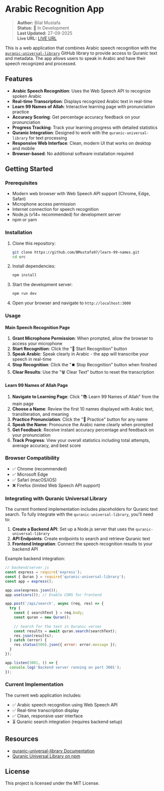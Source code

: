 # Arabic Recognition App

> **Author:** Bilal Mustafa  
> **Status:** 🚧 In Development  
> **Last Updated:** 27-09-2025  
> **Live URL:** [LIVE URL](https://p3nsmqm8we.eu-west-1.awsapprunner.com/)

This is a web application that combines Arabic speech recognition with the [`quranic-universal-library`](https://github.com/TarteelAI/quranic-universal-library) GitHub library to provide access to Quranic text and metadata. The app allows users to speak in Arabic and have their speech recognized and processed.

## Features

- **Arabic Speech Recognition**: Uses the Web Speech API to recognize spoken Arabic
- **Real-time Transcription**: Displays recognized Arabic text in real-time
- **Learn 99 Names of Allah**: Interactive learning page with pronunciation practice
- **Accuracy Scoring**: Get percentage accuracy feedback on your pronunciation
- **Progress Tracking**: Track your learning progress with detailed statistics
- **Quranic Integration**: Designed to work with the `quranic-universal-library` for text processing
- **Responsive Web Interface**: Clean, modern UI that works on desktop and mobile
- **Browser-based**: No additional software installation required

## Getting Started

### Prerequisites

- Modern web browser with Web Speech API support (Chrome, Edge, Safari)
- Microphone access permission
- Internet connection for speech recognition
- Node.js (v14+ recommended) for development server
- npm or yarn

### Installation

1. Clone this repository:

    ```bash
    git clone https://github.com/BMustafa97/learn-99-names.git
    cd src
    ```

2. Install dependencies:

    ```bash
    npm install
    ```

3. Start the development server:

    ```bash
    npm run dev
    ```

4. Open your browser and navigate to `http://localhost:3000`

### Usage

#### Main Speech Recognition Page
1. **Grant Microphone Permission**: When prompted, allow the browser to access your microphone
2. **Start Recognition**: Click the "🎤 Start Recognition" button
3. **Speak Arabic**: Speak clearly in Arabic - the app will transcribe your speech in real-time
4. **Stop Recognition**: Click the "⏹️ Stop Recognition" button when finished
5. **Clear Results**: Use the "🗑️ Clear Text" button to reset the transcription

#### Learn 99 Names of Allah Page
1. **Navigate to Learning Page**: Click "📚 Learn 99 Names of Allah" from the main page
2. **Choose a Name**: Review the first 10 names displayed with Arabic text, transliteration, and meaning
3. **Practice Pronunciation**: Click the "🎤 Practice" button for any name
4. **Speak the Name**: Pronounce the Arabic name clearly when prompted
5. **Get Feedback**: Receive instant accuracy percentage and feedback on your pronunciation
6. **Track Progress**: View your overall statistics including total attempts, average accuracy, and best score

### Browser Compatibility

- ✅ Chrome (recommended)
- ✅ Microsoft Edge
- ✅ Safari (macOS/iOS)
- ❌ Firefox (limited Web Speech API support)

### Integrating with Quranic Universal Library

The current frontend implementation includes placeholders for Quranic text search. To fully integrate with the `quranic-universal-library`, you'll need to:

1. **Create a Backend API**: Set up a Node.js server that uses the `quranic-universal-library`
2. **API Endpoints**: Create endpoints to search and retrieve Quranic text
3. **Frontend Integration**: Connect the speech recognition results to your backend API

Example backend integration:

```js
// backend/server.js
const express = require('express');
const { Quran } = require('quranic-universal-library');
const app = express();

app.use(express.json());
app.use(cors()); // Enable CORS for frontend

app.post('/api/search', async (req, res) => {
  try {
    const { searchText } = req.body;
    const quran = new Quran();
    
    // Search for the text in Quranic verses
    const results = await quran.search(searchText);
    res.json(results);
  } catch (error) {
    res.status(500).json({ error: error.message });
  }
});

app.listen(3001, () => {
  console.log('Backend server running on port 3001');
});
```

### Current Implementation

The current web application includes:
- ✅ Arabic speech recognition using Web Speech API
- ✅ Real-time transcription display
- ✅ Clean, responsive user interface
- ⏳ Quranic search integration (requires backend setup)

## Resources

- [quranic-universal-library Documentation](https://github.com/TarteelAI/quranic-universal-library)
- [Quranic Universal Library on npm](https://www.npmjs.com/package/quranic-universal-library)

## License

This project is licensed under the MIT License.